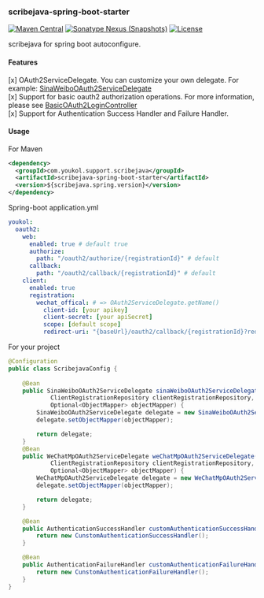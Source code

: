 ### scribejava-spring-boot-starter

[![Maven Central](https://maven-badges.herokuapp.com/maven-central/com.youkol.support.scribejava/scribejava-spring-boot-starter/badge.svg)](https://maven-badges.herokuapp.com/maven-central/com.youkol.support.scribejava/scribejava-spring-boot-starter)
[![Sonatype Nexus (Snapshots)](https://img.shields.io/nexus/s/com.youkol.support.scribejava/scribejava-spring-boot-starter?server=https%3A%2F%2Foss.sonatype.org)](https://oss.sonatype.org/content/repositories/snapshots/com/youkol/support/scribejava/scribejava-spring-boot-starter/)
[![License](https://img.shields.io/badge/license-apache-brightgreen)](http://www.apache.org/licenses/LICENSE-2.0.html)

scribejava for spring boot autoconfigure.

#### Features
 [x] OAuth2ServiceDelegate. You can customize your own delegate. For example: [SinaWeiboOAuth2ServiceDelegate](https://github.com/youkol/scribejava-spring-boot-starter/blob/master/src/main/java/com/youkol/support/scribejava/service/delegate/SinaWeiboOAuth2ServiceDelegate.java)   
 [x] Support for basic oauth2 authorization operations. For more information, please see
 [BasicOAuth2LoginController](https://github.com/youkol/scribejava-spring-boot-starter/blob/master/src/main/java/com/youkol/support/scribejava/spring/autoconfigure/oauth2/client/servlet/BasicOAuth2LoginController.java)   
 [x] Support for Authentication Success Handler and Failure Handler.

 #### Usage
For Maven
```xml
<dependency>
  <groupId>com.youkol.support.scribejava</groupId>
  <artifactId>scribejava-spring-boot-starter</artifactId>
  <version>${scribejava.spring.version}</version>
</dependency>
```
Spring-boot application.yml
```yml
youkol:
  oauth2:
    web: 
      enabled: true # default true
      authorize:
        path: "/oauth2/authorize/{registrationId}" # default
      callback:
        path: "/oauth2/callback/{registrationId}" # default
    client:
      enabled: true
      registration:
        wechat_offical: # => OAuth2ServiceDelegate.getName()
          client-id: [your apikey]
          client-secret: [your apiSecret]
          scope: [default scope]
          redirect-uri: "{baseUrl}/oauth2/callback/{registrationId}?redirect_uri={redirect_uri}" # for example
```
For your project
```java 
@Configuration
public class ScribejavaConfig {
    
    @Bean
    public SinaWeiboOAuth2ServiceDelegate sinaWeiboOAuth2ServiceDelegate(
            ClientRegistrationRepository clientRegistrationRepository, 
            Optional<ObjectMapper> objectMapper) {
        SinaWeiboOAuth2ServiceDelegate delegate = new SinaWeiboOAuth2ServiceDelegate(clientRegistrationRepository);
        delegate.setObjectMapper(objectMapper);

        return delegate;
    }
    @Bean
    public WeChatMpOAuth2ServiceDelegate weChatMpOAuth2ServiceDelegate(
            ClientRegistrationRepository clientRegistrationRepository, 
            Optional<ObjectMapper> objectMapper) {
        WeChatMpOAuth2ServiceDelegate delegate = new WeChatMpOAuth2ServiceDelegate(clientRegistrationRepository);
        delegate.setObjectMapper(objectMapper);

        return delegate;
    }

    @Bean
    public AuthenticationSuccessHandler customAuthenticationSuccessHandler() {
        return new CunstomAuthenticationSuccessHandler();
    }

    @Bean
    public AuthenticationFailureHandler customAuthenticationFailureHandler() {
        return new CunstomAuthenticationFailureHandler();
    }
}
```
